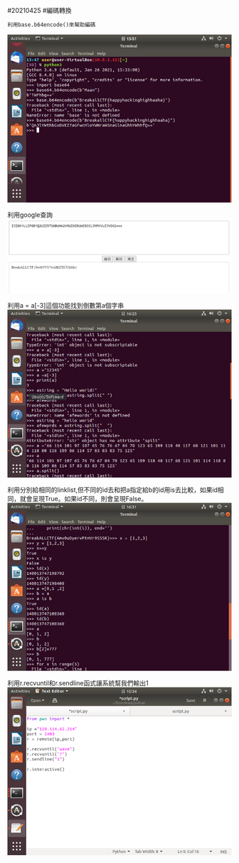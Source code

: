 #20210425
#編碼轉換
```python
利用base.b64encode()來幫助編碼
```
![](https://github.com/eason0802/python20210425/blob/main/177581471_170510651604869_3155092321060278138_n%20(1).png)

利用google查詢
![](https://github.com/eason0802/python20210425/blob/main/%E8%9E%A2%E5%B9%95%E6%93%B7%E5%8F%96%E7%95%AB%E9%9D%A2%202021-04-25%20171949.png)

利用a = a[-3]這個功能找到倒數第a個字串
![](https://github.com/eason0802/python20210425/blob/main/176098798_313426263531245_3058503104582763259_n.png)

利用分別給相同的linklist,但不同的id去和把a指定給b的id用is去比較，如果id相同，就會呈現True。如果id不同，則會呈現False。
![](https://github.com/eason0802/python20210425/blob/main/178072193_162147252552800_7752945067274588018_n.png)

利用r.recvuntil和r.sendline函式讓系統幫我們輸出1
![](https://github.com/eason0802/python20210425/blob/main/176398582_938202926954020_7018330896970487726_n.png)
